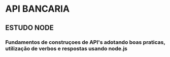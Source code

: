 # API BANCARIA
## ESTUDO NODE
### Fundamentos de construçoes de API's adotando boas praticas, utilização de verbos e respostas usando node.js
